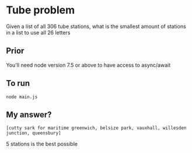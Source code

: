 # Tube problem
Given a list of all 306 tube stations, what is the smallest amount of stations in a list to use all 26 letters

## Prior
You'll need node version 7.5 or above to have access to async/await 

## To run
```node main.js```

## My answer?
```[cutty sark for maritime greenwich, belsize park, vauxhall, willesden junction, queensbury]```

5 stations is the best possible